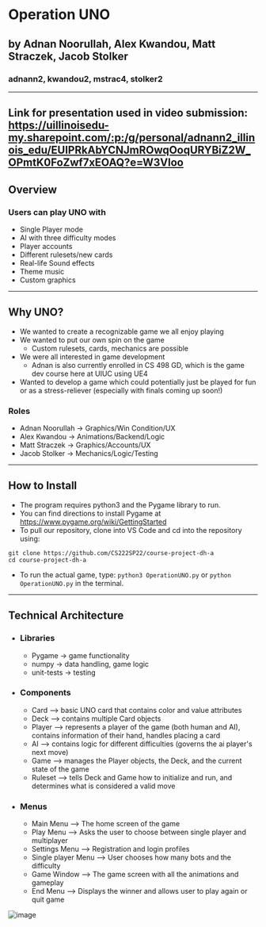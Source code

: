 # Operation UNO
## by Adnan Noorullah​, Alex Kwandou​, Matt Straczek, Jacob Stolker​
### adnann2, kwandou2, mstrac4, stolker2
---
Link for presentation used in video submission: https://uillinoisedu-my.sharepoint.com/:p:/g/personal/adnann2_illinois_edu/EUIPRkAbYCNJmROwqOoqURYBiZ2W_OPmtK0FoZwf7xEOAQ?e=W3Vloo
---
## Overview 
### Users can play UNO with
- Single Player mode ​
- AI with three difficulty modes​
- Player accounts
- Different rulesets/new cards​
- Real-life Sound effects​
- Theme music
- Custom graphics ​

---
## Why UNO?
- We wanted to create a recognizable game we all enjoy playing​
- We wanted to put our own spin on the game​
    - Custom rulesets, cards, mechanics are possible
- We were all interested in game development​
    - Adnan is also currently enrolled in CS 498 GD, which is the game dev course here at UIUC using UE4
- Wanted to develop a game which could potentially just be played for fun or as a stress-reliever (especially with finals coming up soon!)

### Roles
- Adnan Noorullah​ -> Graphics/Win Condition/UX
- Alex Kwandou​    -> Animations/Backend/Logic
- Matt Straczek   -> Graphics/Accounts/UX
- Jacob Stolker​   -> Mechanics/Logic/Testing

---

## How to Install
- The program requires python3 and the Pygame library to run.
- You can find directions to install Pygame at https://www.pygame.org/wiki/GettingStarted
- To pull our repository, clone into VS Code and cd into the repository using:
```
git clone https://github.com/CS222SP22/course-project-dh-a
cd course-project-dh-a
```
- To run the actual game, type: 
```python3 OperationUNO.py``` 
or 
```python OperationUNO.py``` 
in the terminal.

---

## Technical Architecture

- ### Libraries
    - Pygame     -> game functionality
    - numpy      -> data handling, game logic
    - unit-tests -> testing

- ### Components

    - Card    –> basic UNO card that contains color and value attributes​
    - Deck    –> contains multiple Card objects​
    - Player  –> represents a player of the game (both human and AI), contains information of their hand, handles placing a card​
    - AI      –> contains logic for different difficulties (governs the ai player's next move)​
    - Game    –> manages the Player objects, the Deck, and the current state of the game​
    - Ruleset –> tells Deck and Game how to initialize and run, and determines what is considered a valid move

- ### Menus
    - Main Menu          –> The home screen of the game​
    - Play Menu          –> Asks the user to choose between single player and multiplayer​
    - Settings Menu      –> Registration and login profiles​
    - Single player Menu –> User chooses how many bots and the difficulty​
    - Game Window        –> The game screen with all the animations and gameplay​
    - End Menu           –> Displays the winner and allows user to play again or quit game
 
 ![image](https://user-images.githubusercontent.com/82806112/166127080-0448a3a9-6747-40ee-8e61-fd999bcb1769.png)
